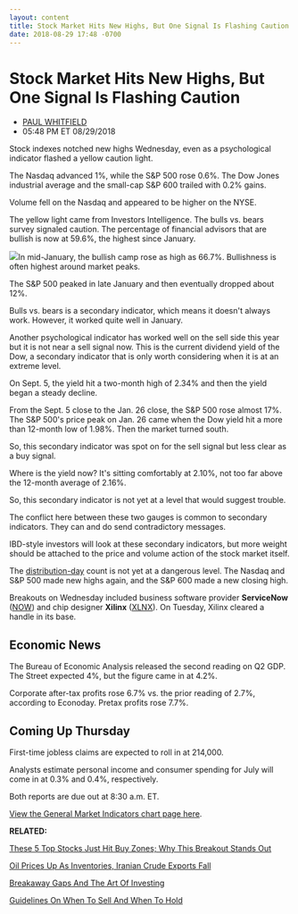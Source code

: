 ```yaml
---
layout: content
title: Stock Market Hits New Highs, But One Signal Is Flashing Caution
date: 2018-08-29 17:48 -0700
---
```



Stock Market Hits New Highs, But One Signal Is Flashing Caution
================================================================




* [PAUL WHITFIELD](https://www.investors.com/author/whitfieldp/ "Posts by PAUL WHITFIELD")
* 05:48 PM ET 08/29/2018




Stock indexes notched new highs Wednesday, even as a psychological indicator flashed a yellow caution light.




The Nasdaq advanced 1%, while the S&P 500 rose 0.6%. The Dow Jones industrial average and the small-cap S&P 600 trailed with 0.2% gains.


Volume fell on the Nasdaq and appeared to be higher on the NYSE.


The yellow light came from Investors Intelligence. The bulls vs. bears survey signaled caution. The percentage of financial advisors that are bullish is now at 59.6%, the highest since January.


![](https://www.investors.com/wp-content/uploads/2018/08/MP082918-241x300.jpg)In mid-January, the bullish camp rose as high as 66.7%. Bullishness is often highest around market peaks.


The S&P 500 peaked in late January and then eventually dropped about 12%.


Bulls vs. bears is a secondary indicator, which means it doesn't always work. However, it worked quite well in January.


Another psychological indicator has worked well on the sell side this year but it is not near a sell signal now. This is the current dividend yield of the Dow, a secondary indicator that is only worth considering when it is at an extreme level.


On Sept. 5, the yield hit a two-month high of 2.34% and then the yield began a steady decline.


From the Sept. 5 close to the Jan. 26 close, the S&P 500 rose almost 17%. The S&P 500's price peak on Jan. 26 came when the Dow yield hit a more than 12-month low of 1.98%. Then the market turned south.


So, this secondary indicator was spot on for the sell signal but less clear as a buy signal.


Where is the yield now? It's sitting comfortably at 2.10%, not too far above the 12-month average of 2.16%.


So, this secondary indicator is not yet at a level that would suggest trouble.


The conflict here between these two gauges is common to secondary indicators. They can and do send contradictory messages.


IBD-style investors will look at these secondary indicators, but more weight should be attached to the price and volume action of the stock market itself.


The [distribution-day](http://www.investors.com/ibd-university/market-timing/market-tops/) count is not yet at a dangerous level. The Nasdaq and S&P 500 made new highs again, and the S&P 600 made a new closing high.


Breakouts on Wednesday included business software provider **ServiceNow** ([NOW](https://research.investors.com/quote.aspx?symbol=NOW)) and chip designer **Xilinx** ([XLNX](https://research.investors.com/quote.aspx?symbol=XLNX)). On Tuesday, Xilinx cleared a handle in its base.


Economic News
-------------


The Bureau of Economic Analysis released the second reading on Q2 GDP. The Street expected 4%, but the figure came in at 4.2%.


Corporate after-tax profits rose 6.7% vs. the prior reading of 2.7%, according to Econoday. Pretax profits rose 7.7%.


Coming Up Thursday
------------------


First-time jobless claims are expected to roll in at 214,000.


Analysts estimate personal income and consumer spending for July will come in at 0.3% and 0.4%, respectively.


Both reports are due out at 8:30 a.m. ET.


[View the General Market Indicators chart page here](https://www.investors.com/wp-content/uploads/2018/08/IBD2908152508GMI.pdf).


**RELATED:**


[These 5 Top Stocks Just Hit Buy Zones; Why This Breakout Stands Out](https://www.investors.com/market-trend/stock-market-today/dow-jones-futures-servicenow-adobe-paypal-mastercard-vertex-are-buys-volume-key/)


[Oil Prices Up As Inventories, Iranian Crude Exports Fall](https://www.investors.com/news/oil-prices-iran-crude-exports-eia-weekly-oil-data/)


[Breakaway Gaps And The Art Of Investing](https://www.investors.com/how-to-invest/investors-corner/breakaway-gap-the-art-of-the-breakout/)


[Guidelines On When To Sell And When To Hold](https://www.investors.com/how-to-invest/investors-corner/sell-and-take-profits-or-hold-here-are-several-guidelines-to-follow/)





